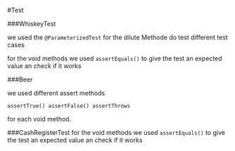 #Test

###WhiskeyTest

we used the
```@ParameterizedTest``` for the dilute Methode do test different test cases

for the void methods we used ```assertEquals()``` to give the test an expected value an check if it works

###Beer

we used different assert methods

```assertTrue() assertFalse() assertThrows```

for each void method.

###CashRegisterTest
for the void methods we used ```assertEquals()``` to give the test an expected value an check if it works




